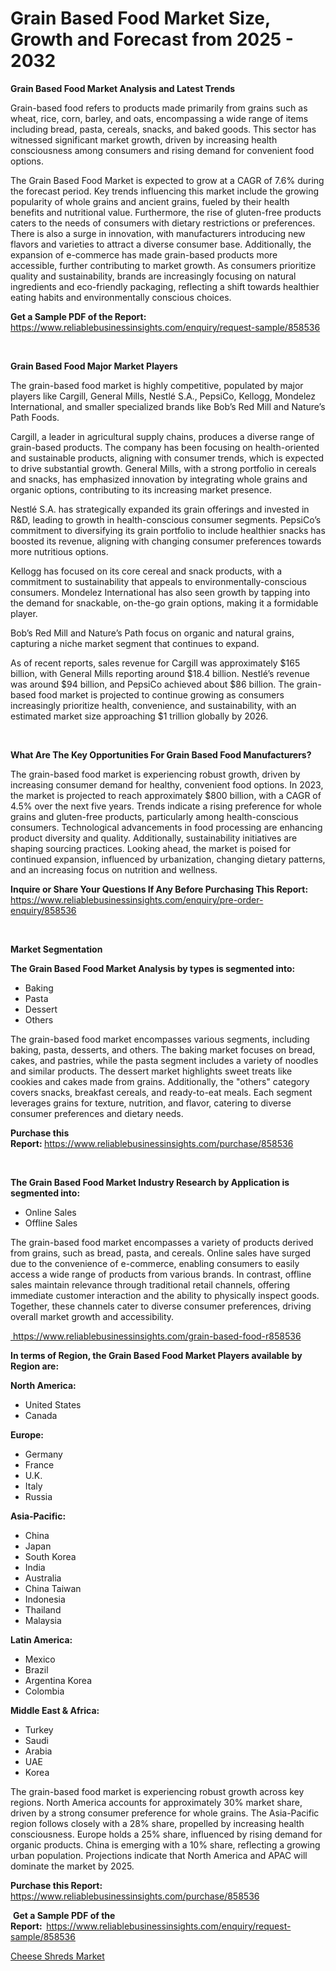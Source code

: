 <p><h1>Grain Based Food Market Size, Growth and Forecast from 2025 - 2032</h1></p><p><strong>Grain Based Food Market Analysis and Latest Trends</strong></p>
<p><p>Grain-based food refers to products made primarily from grains such as wheat, rice, corn, barley, and oats, encompassing a wide range of items including bread, pasta, cereals, snacks, and baked goods. This sector has witnessed significant market growth, driven by increasing health consciousness among consumers and rising demand for convenient food options. </p><p>The Grain Based Food Market is expected to grow at a CAGR of 7.6% during the forecast period. Key trends influencing this market include the growing popularity of whole grains and ancient grains, fueled by their health benefits and nutritional value. Furthermore, the rise of gluten-free products caters to the needs of consumers with dietary restrictions or preferences. There is also a surge in innovation, with manufacturers introducing new flavors and varieties to attract a diverse consumer base. Additionally, the expansion of e-commerce has made grain-based products more accessible, further contributing to market growth. As consumers prioritize quality and sustainability, brands are increasingly focusing on natural ingredients and eco-friendly packaging, reflecting a shift towards healthier eating habits and environmentally conscious choices.</p></p>
<p><strong>Get a Sample PDF of the Report:&nbsp;</strong> <a href="https://www.reliablebusinessinsights.com/enquiry/request-sample/858536?utm_campaign=3347&utm_medium=2&utm_source=Github&utm_content=ia&utm_term=07042025&utm_id=grain-based-food">https://www.reliablebusinessinsights.com/enquiry/request-sample/858536</a></p>
<p>&nbsp;</p>
<p><strong>Grain Based Food Major Market Players</strong></p>
<p><p>The grain-based food market is highly competitive, populated by major players like Cargill, General Mills, Nestlé S.A., PepsiCo, Kellogg, Mondelez International, and smaller specialized brands like Bob’s Red Mill and Nature’s Path Foods. </p><p>Cargill, a leader in agricultural supply chains, produces a diverse range of grain-based products. The company has been focusing on health-oriented and sustainable products, aligning with consumer trends, which is expected to drive substantial growth. General Mills, with a strong portfolio in cereals and snacks, has emphasized innovation by integrating whole grains and organic options, contributing to its increasing market presence.</p><p>Nestlé S.A. has strategically expanded its grain offerings and invested in R&D, leading to growth in health-conscious consumer segments. PepsiCo’s commitment to diversifying its grain portfolio to include healthier snacks has boosted its revenue, aligning with changing consumer preferences towards more nutritious options. </p><p>Kellogg has focused on its core cereal and snack products, with a commitment to sustainability that appeals to environmentally-conscious consumers. Mondelez International has also seen growth by tapping into the demand for snackable, on-the-go grain options, making it a formidable player.</p><p>Bob’s Red Mill and Nature’s Path focus on organic and natural grains, capturing a niche market segment that continues to expand. </p><p>As of recent reports, sales revenue for Cargill was approximately $165 billion, with General Mills reporting around $18.4 billion. Nestlé’s revenue was around $94 billion, and PepsiCo achieved about $86 billion. The grain-based food market is projected to continue growing as consumers increasingly prioritize health, convenience, and sustainability, with an estimated market size approaching $1 trillion globally by 2026.</p></p>
<p>&nbsp;</p>
<p><strong>What Are The Key Opportunities For Grain Based Food Manufacturers?</strong></p>
<p><p>The grain-based food market is experiencing robust growth, driven by increasing consumer demand for healthy, convenient food options. In 2023, the market is projected to reach approximately $800 billion, with a CAGR of 4.5% over the next five years. Trends indicate a rising preference for whole grains and gluten-free products, particularly among health-conscious consumers. Technological advancements in food processing are enhancing product diversity and quality. Additionally, sustainability initiatives are shaping sourcing practices. Looking ahead, the market is poised for continued expansion, influenced by urbanization, changing dietary patterns, and an increasing focus on nutrition and wellness.</p></p>
<p><strong>Inquire or Share Your Questions If Any Before Purchasing This Report:</strong> <a href="https://www.reliablebusinessinsights.com/enquiry/pre-order-enquiry/858536?utm_campaign=3347&utm_medium=2&utm_source=Github&utm_content=ia&utm_term=07042025&utm_id=grain-based-food">https://www.reliablebusinessinsights.com/enquiry/pre-order-enquiry/858536</a></p>
<p>&nbsp;</p>
<p><strong>Market Segmentation</strong></p>
<p><strong>The Grain Based Food Market Analysis by types is segmented into:</strong></p>
<p><ul><li>Baking</li><li>Pasta</li><li>Dessert</li><li>Others</li></ul></p>
<p><p>The grain-based food market encompasses various segments, including baking, pasta, desserts, and others. The baking market focuses on bread, cakes, and pastries, while the pasta segment includes a variety of noodles and similar products. The dessert market highlights sweet treats like cookies and cakes made from grains. Additionally, the "others" category covers snacks, breakfast cereals, and ready-to-eat meals. Each segment leverages grains for texture, nutrition, and flavor, catering to diverse consumer preferences and dietary needs.</p></p>
<p><strong>Purchase this Report:&nbsp;</strong><a href="https://www.reliablebusinessinsights.com/purchase/858536?utm_campaign=3347&utm_medium=2&utm_source=Github&utm_content=ia&utm_term=07042025&utm_id=grain-based-food">https://www.reliablebusinessinsights.com/purchase/858536</a></p>
<p>&nbsp;</p>
<p><strong>The Grain Based Food Market Industry Research by Application is segmented into:</strong></p>
<p><ul><li>Online Sales</li><li>Offline Sales</li></ul></p>
<p><p>The grain-based food market encompasses a variety of products derived from grains, such as bread, pasta, and cereals. Online sales have surged due to the convenience of e-commerce, enabling consumers to easily access a wide range of products from various brands. In contrast, offline sales maintain relevance through traditional retail channels, offering immediate customer interaction and the ability to physically inspect goods. Together, these channels cater to diverse consumer preferences, driving overall market growth and accessibility.</p></p>
<p><a href="https://www.reliablebusinessinsights.com/grain-based-food-r858536?utm_campaign=3347&utm_medium=2&utm_source=Github&utm_content=ia&utm_term=07042025&utm_id=grain-based-food">&nbsp;https://www.reliablebusinessinsights.com/grain-based-food-r858536</a></p>
<p><strong>In terms of Region, the Grain Based Food Market Players available by Region are:</strong></p>
<p>
    <p> <strong> North America: </strong>
        <ul>
            <li>United States</li>
            <li>Canada</li>
        </ul>
        </p> 
    <p> <strong> Europe: </strong>
        <ul>
            <li>Germany</li>
            <li>France</li>
            <li>U.K.</li>
            <li>Italy</li>
            <li>Russia</li>
        </ul>
        </p> 
    <p> <strong> Asia-Pacific: </strong>
        <ul>
            <li>China</li>
            <li>Japan</li>
            <li>South Korea</li>
            <li>India</li>
            <li>Australia</li>
            <li>China Taiwan</li>
            <li>Indonesia</li>
            <li>Thailand</li>
            <li>Malaysia</li>
        </ul>
        </p> 
    <p> <strong> Latin America: </strong>
        <ul>
            <li>Mexico</li>
            <li>Brazil</li>
            <li>Argentina Korea</li>
            <li>Colombia</li>
        </ul>
        </p> 
    <p> <strong> Middle East & Africa: </strong>
        <ul>
            <li>Turkey</li>
            <li>Saudi</li>
            <li>Arabia</li>
            <li>UAE</li>
            <li>Korea</li>
        </ul>
    </p>
    </p>
<p><p>The grain-based food market is experiencing robust growth across key regions. North America accounts for approximately 30% market share, driven by a strong consumer preference for whole grains. The Asia-Pacific region follows closely with a 28% share, propelled by increasing health consciousness. Europe holds a 25% share, influenced by rising demand for organic products. China is emerging with a 10% share, reflecting a growing urban population. Projections indicate that North America and APAC will dominate the market by 2025.</p></p>
<p><strong>Purchase this Report: </strong><a href="https://www.reliablebusinessinsights.com/purchase/858536?utm_campaign=3347&utm_medium=2&utm_source=Github&utm_content=ia&utm_term=07042025&utm_id=grain-based-food">https://www.reliablebusinessinsights.com/purchase/858536</a></p>
<p>&nbsp;<strong>Get a Sample PDF of the Report:&nbsp;&nbsp;</strong><a href="https://www.reliablebusinessinsights.com/enquiry/request-sample/858536?utm_campaign=3347&utm_medium=2&utm_source=Github&utm_content=ia&utm_term=07042025&utm_id=grain-based-food">https://www.reliablebusinessinsights.com/enquiry/request-sample/858536</a></p>
<p><strong></strong></p>
<p><p><a href="https://github.com/naomaroaoonv/Market-Research-Report-List-1/blob/main/cheese-shreds-market.md?utm_campaign=3347&utm_medium=2&utm_source=Github&utm_content=ia&utm_term=07042025&utm_id=grain-based-food">Cheese Shreds Market</a></p></p>